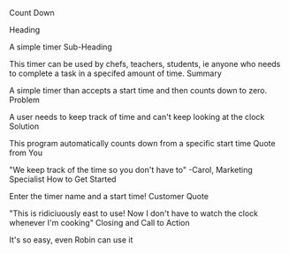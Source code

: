 Count Down

Heading

A simple timer
Sub-Heading

This timer can be used by chefs, teachers, students, ie anyone who needs to complete a task in a specifed amount of time.
Summary

A simple timer than accepts a start time and then counts down to zero.
Problem

A user needs to keep track of time and can't keep looking at the clock
Solution

This program automatically counts down from a specific start time
Quote from You

"We keep track of the time so you don't have to" -Carol, Marketing Specialist
How to Get Started

Enter the timer name and a start time!
Customer Quote

"This is ridiciuously east to use! Now I don't have to watch the clock whenever I'm cooking"
Closing and Call to Action

It's so easy, even Robin can use it